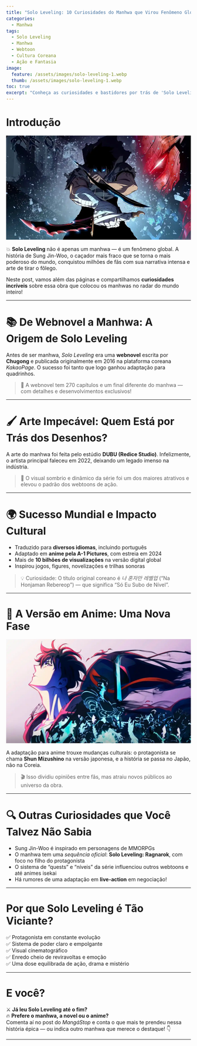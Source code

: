 ```yaml
---
title: "Solo Leveling: 10 Curiosidades do Manhwa que Virou Fenômeno Global"
categories:
  - Manhwa
tags:
  - Solo Leveling
  - Manhwa
  - Webtoon
  - Cultura Coreana
  - Ação e Fantasia
image:
  feature: /assets/images/solo-leveling-1.webp
  thumb: /assets/images/solo-leveling-1.webp
toc: true
excerpt: "Conheça as curiosidades e bastidores por trás de 'Solo Leveling', o manhwa coreano que virou fenômeno global — e ganhou até anime!"
---
```


# Introdução

![Solo Leveling - Sung Jin-Woo em destaque.](/assets/images/solo-leveling-1.webp)

💥 **Solo Leveling** não é apenas um manhwa — é um fenômeno global. A história de Sung Jin-Woo, o caçador mais fraco que se torna o mais poderoso do mundo, conquistou milhões de fãs com sua narrativa intensa e arte de tirar o fôlego.

Neste post, vamos além das páginas e compartilhamos **curiosidades incríveis** sobre essa obra que colocou os manhwas no radar do mundo inteiro!

---

# 📚 De Webnovel a Manhwa: A Origem de Solo Leveling

Antes de ser manhwa, *Solo Leveling* era uma **webnovel** escrita por **Chugong** e publicada originalmente em 2016 na plataforma coreana *KakaoPage*. O sucesso foi tanto que logo ganhou adaptação para quadrinhos.

> 📖 A webnovel tem 270 capítulos e um final diferente do manhwa — com detalhes e desenvolvimentos exclusivos!

---

# 🖌️ Arte Impecável: Quem Está por Trás dos Desenhos?

A arte do manhwa foi feita pelo estúdio **DUBU (Redice Studio)**. Infelizmente, o artista principal faleceu em 2022, deixando um legado imenso na indústria.

> 🎨 O visual sombrio e dinâmico da série foi um dos maiores atrativos e elevou o padrão dos webtoons de ação.

---

# 🌍 Sucesso Mundial e Impacto Cultural

- Traduzido para **diversos idiomas**, incluindo português  
- Adaptado em **anime pela A-1 Pictures**, com estreia em 2024  
- Mais de **10 bilhões de visualizações** na versão digital global  
- Inspirou jogos, figures, novelizações e trilhas sonoras

> 💡 Curiosidade: O título original coreano é *나 혼자만 레벨업* (“Na Honjaman Rebereop”) — que significa “Só Eu Subo de Nível”.

---

# 🎥 A Versão em Anime: Uma Nova Fase

![Sung Jin-Woo em meio à batalha.](/assets/images/solo-leveling-2.webp)

A adaptação para anime trouxe mudanças culturais: o protagonista se chama **Shun Mizushino** na versão japonesa, e a história se passa no Japão, não na Coreia.

> 🎬 Isso dividiu opiniões entre fãs, mas atraiu novos públicos ao universo da obra.

---

# 🔍 Outras Curiosidades que Você Talvez Não Sabia

- Sung Jin-Woo é inspirado em personagens de MMORPGs  
- O manhwa tem uma *sequência oficial*: **Solo Leveling: Ragnarok**, com foco no filho do protagonista  
- O sistema de “quests” e “níveis” da série influenciou outros webtoons e até animes isekai  
- Há rumores de uma adaptação em **live-action** em negociação!

---

# Por que Solo Leveling é Tão Viciante?

✅ Protagonista em constante evolução  
✅ Sistema de poder claro e empolgante  
✅ Visual cinematográfico  
✅ Enredo cheio de reviravoltas e emoção  
✅ Uma dose equilibrada de ação, drama e mistério  

---

# E você?

⚔️ **Já leu Solo Leveling até o fim?**  
🔥 **Prefere o manhwa, a novel ou o anime?**  
Comenta aí no post do *MangáStop* e conta o que mais te prendeu nessa história épica — ou indica outro manhwa que merece o destaque! 👇

---
